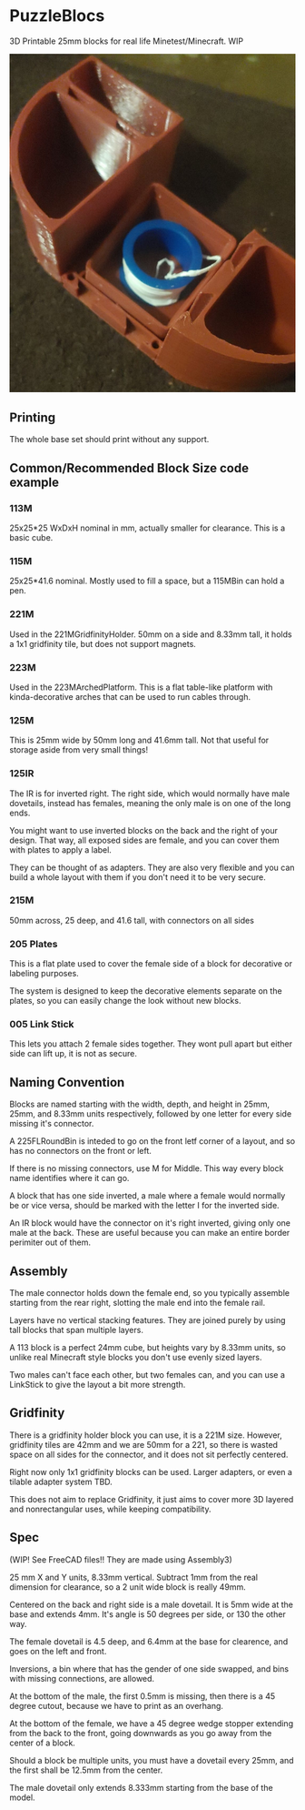 # PuzzleBlocs
3D Printable 25mm blocks for real life Minetest/Minecraft.  WIP

![Example of several blocks assembled](img/PuzzleBlocs.jpg)

## Printing

The whole base set should print without any support.


## Common/Recommended Block Size code example

### 113M

25x25*25 WxDxH nominal in mm, actually smaller for clearance.  This is a basic cube.

### 115M

25x25*41.6 nominal.  Mostly used to fill a space, but a 115MBin can hold a pen.


### 221M
Used in the 221MGridfinityHolder. 50mm on a side and 8.33mm tall, it holds a 1x1 gridfinity tile, but does not support magnets.

### 223M

Used in the 223MArchedPlatform.  This is a flat table-like platform with kinda-decorative arches that can be used to run cables through.

### 125M

This is 25mm wide by 50mm long and 41.6mm tall.  Not that useful for storage aside from very small things!


### 125IR

The IR is for inverted right.  The right side, which would normally have male dovetails, instead has females,
meaning the only male is on one of the long ends.

You might want to use inverted blocks on the back and the right of your design.  That way, all exposed sides are female, and you can
cover them with plates to apply a label.

They can be thought of as adapters.  They are also very flexible and you can build a whole layout with them if you don't need it to be very secure.

### 215M

50mm across, 25 deep, and 41.6 tall, with connectors on all sides

### 205 Plates

This is a flat plate used to cover the female side of a block for decorative or labeling purposes.

The system is designed to keep the decorative elements separate on the plates, so you can easily change the look without new blocks.

### 005 Link Stick

This lets you attach 2 female sides together.  They wont pull apart but either side can lift up, it is not as secure.





## Naming Convention

Blocks are named starting with the width, depth, and height in 25mm, 25mm, and 8.33mm units respectively, followed by one letter for every
side missing it's connector.  

A 225FLRoundBin is inteded to go on the front letf corner of a layout, and so has no connectors on the front or left.

If there is no missing connectors, use M for Middle.   This way every block name identifies where it can go.

A block that has one side inverted, a male where a female would normally be or vice versa, should be marked with the letter I for the inverted side.

An IR block would have the connector on it's right inverted, giving only one male at the back.  These are useful because you can make an entire border
perimiter out of them.


## Assembly

The male connector holds down the female end, so you typically assemble starting from the rear right, slotting the male end into the female rail.

Layers have no vertical stacking features.  They are joined purely by using tall blocks that span multiple layers.

A 113 block is a perfect 24mm cube,  but heights vary by 8.33mm units, so unlike real Minecraft style blocks you don't use evenly sized layers.

Two males can't face each other, but two females can, and you can use a LinkStick to give the layout a bit more strength.

## Gridfinity

There is a gridfinity holder block you can use, it is a 221M size.  However, gridfinity tiles are 42mm and we are 50mm for a 221, so there is wasted space on all sides for the connector, and it does not sit perfectly centered.

Right now only 1x1 gridfinity blocks can be used. Larger adapters, or even a tilable adapter system TBD.

This does not aim to replace Gridfinity, it just aims to cover more 3D layered and nonrectangular uses, while keeping compatibility.


## Spec

(WIP!  See FreeCAD files!! They are made using Assembly3)

25 mm X and Y units, 8.33mm vertical.  Subtract 1mm from the real dimension for clearance, so a 2 unit wide block is really 49mm.

Centered on the back and right side is a male dovetail.  It is 5mm wide at the base and extends 4mm.  It's angle is 50 degrees per side, or 130 the other way.

The female dovetail is 4.5 deep, and 6.4mm at the base for clearence, and goes on the left and front.

Inversions, a bin where that has the gender of one side swapped, and bins with missing connections, are allowed.

At the bottom of the male, the first 0.5mm is missing, then there is a 45 degree cutout, because we have to print as an overhang.

At the bottom of the female, we have a 45 degree wedge stopper extending from the back to the front, going downwards as you go away from the center of a block.

Should a block be multiple units, you must have a dovetail every 25mm, and the first shall be 12.5mm from the center.

The male dovetail only extends 8.333mm starting from the base of the model.

